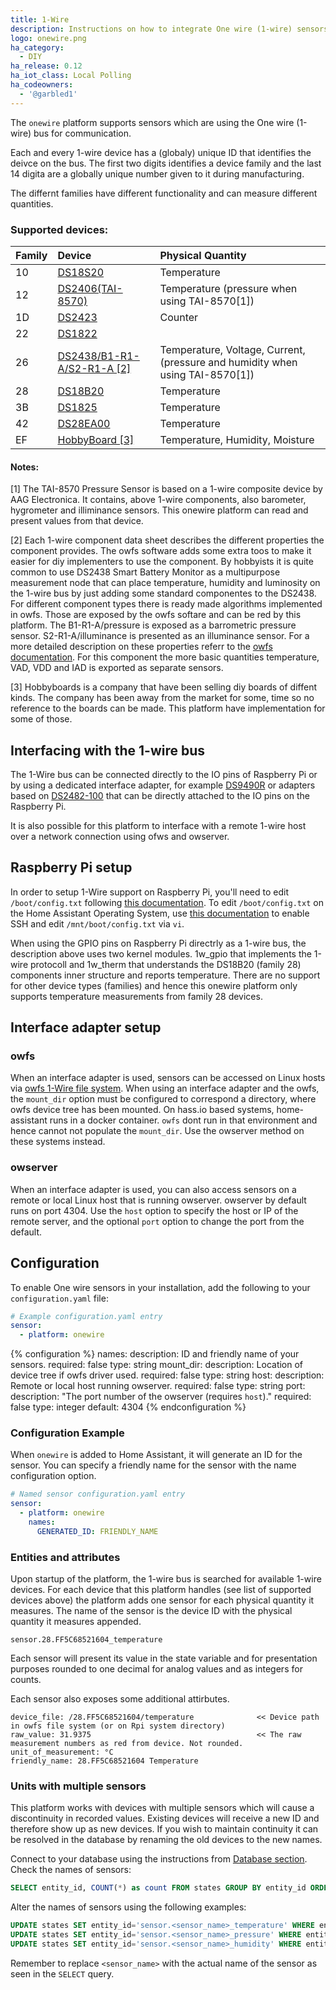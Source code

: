 ```yaml
---
title: 1-Wire
description: Instructions on how to integrate One wire (1-wire) sensors into Home Assistant.
logo: onewire.png
ha_category:
  - DIY
ha_release: 0.12
ha_iot_class: Local Polling
ha_codeowners:
  - '@garbled1'
---
```


The `onewire` platform supports sensors which are using the One wire (1-wire) bus for communication.

Each and every 1-wire device has a (globaly) unique ID that identifies the deivce on the bus. The first two digits identifies a device family and the last 14 digita are a globally unique number given to it during manufacturing. 

The differnt families have different functionality and can measure different quantities.

### Supported devices:

| Family | Device           | Physical Quantity  |
| -------|:-----|:-----|
| 10     | [DS18S20](https://www.maximintegrated.com/en/products/sensors/DS18S20.html)  | Temperature                     |
| 12     | [DS2406(TAI-8570)](https://datasheets.maximintegrated.com/en/ds/DS2406.pdf)  | Temperature (pressure when using TAI-8570[1]) |
| 1D     | [DS2423](https://datasheets.maximintegrated.com/en/ds/DS2423.pdf)            | Counter                         |
| 22     | [DS1822](https://datasheets.maximintegrated.com/en/ds/DS1822.pdf)            |                                 |
| 26     | [DS2438/B1-R1-A/S2-R1-A [2]](https://datasheets.maximintegrated.com/en/ds/DS2438.pdf)| Temperature, Voltage, Current, (pressure and humidity when using TAI-8570[1]) | 
| 28     | [DS18B20](https://datasheets.maximintegrated.com/en/ds/DS18B20.pdf)          | Temperature                     |
| 3B     | [DS1825](https://datasheets.maximintegrated.com/en/ds/DS1825.pdf)            | Temperature                     |
| 42     | [DS28EA00](https://datasheets.maximintegrated.com/en/ds/DS28EA00.pdf)        | Temperature                     |
| EF     | [HobbyBoard [3]](https://hobbyboards.com/)                                   | Temperature, Humidity, Moisture |  

#### Notes:
[1] The TAI-8570 Pressure Sensor is based on a 1-wire composite device by AAG Electronica. It contains, above 1-wire components, also barometer, hygrometer and illiminance sensors. This onewire platform can read and present values from that device.

[2] Each 1-wire component data sheet describes the different properties the component provides. The owfs software adds some extra toos to make it easier for diy implementers to use the component. By hobbyists it is quite common to use DS2438 Smart Battery Monitor as a multipurpose measurement node that can place temperature, humidity and luminosity on the 1-wire bus by just adding some standard componentes to the DS2438. For different component types there is ready made algorithms implemented in owfs. Those are exposed by the owfs softare and can be red by this platform. The B1-R1-A/pressure is exposed as a barrometric pressure sensor. S2-R1-A/illuminance is presented as an illuminance sensor. For a more detailed description on these properties referr to the [owfs documentation](https://owfs.org/index_php_page_ds2438.html).
For this component the more basic quantities temperature, VAD, VDD and IAD is exported as separate sensors.

[3] Hobbyboards is a company that have been selling diy boards of diffent kinds. The company has been away from the market for some, time so no reference to the boards can be made. This platform have implementation for some of those.

## Interfacing with the 1-wire bus

The 1-Wire bus can be connected directly to the IO pins of Raspberry Pi or by using a dedicated interface adapter, for example 
[DS9490R](https://datasheets.maximintegrated.com/en/ds/DS9490-DS9490R.pdf) or adapters based on [DS2482-100](https://datasheets.maximintegrated.com/en/ds/DS2482-100.pdf) that can be directly attached to the IO pins on the Raspberry Pi.

It is also possible for this platform to interface with a remote 1-wire host over a network connection using ofws and owserver.

## Raspberry Pi setup

In order to setup 1-Wire support on Raspberry Pi, you'll need to edit `/boot/config.txt` following [this documentation](https://www.waveshare.com/wiki/Raspberry_Pi_Tutorial_Series:_1-Wire_DS18B20_Sensor#Enable_1-Wire).
To edit `/boot/config.txt` on the Home Assistant Operating System, use [this documentation](https://developers.home-assistant.io/docs/en/hassio_debugging.html) to enable SSH and edit `/mnt/boot/config.txt` via `vi`.

When using the GPIO pins on Raspberry Pi directrly as a 1-wire bus, the description above uses two kernel modules. 1w_gpio that implements the 1-wire protocoll and 1w_therm that understands the DS18B20 (family 28) components inner structure and reports temperature. 
There are no support for other device types (families) and hence this onewire platform only supports temperature measurements from family 28 devices.

## Interface adapter setup

### owfs

When an interface adapter is used, sensors can be accessed on Linux hosts via [owfs 1-Wire file system](https://owfs.org/). When using an interface adapter and the owfs, the `mount_dir` option must be configured to correspond a directory, where owfs device tree has been mounted. On hass.io based systems, home-assistant runs in a docker container. `owfs` dont run in that environment and hence cannot not populate the `mount_dir`. Use the owserver method on these systems instead.

### owserver

When an interface adapter is used, you can also access sensors on a remote or local Linux host that is running owserver.  owserver by default runs on port 4304. Use the `host` option to specify the host or IP of the remote server, and the optional `port` option to change the port from the default.

## Configuration

To enable One wire sensors in your installation, add the following to your `configuration.yaml` file:

```yaml
# Example configuration.yaml entry
sensor:
  - platform: onewire
```

{% configuration %}
names:
  description: ID and friendly name of your sensors.
  required: false
  type: string
mount_dir:
  description: Location of device tree if owfs driver used.
  required: false
  type: string
host:
  description: Remote or local host running owserver.
  required: false
  type: string
port:
  description: "The port number of the owserver (requires `host`)."
  required: false
  type: integer
  default: 4304
{% endconfiguration %}

### Configuration Example

When `onewire` is added to Home Assistant, it will generate an ID for the sensor. You can specify a friendly name for the sensor with the name configuration option.

```yaml
# Named sensor configuration.yaml entry
sensor:
  - platform: onewire
    names:
      GENERATED_ID: FRIENDLY_NAME
```

### Entities and attributes

Upon startup of the platform, the 1-wire bus is searched for available 1-wire devices. For each device that this platform handles (see list of supported devices above) the platform adds one sensor for each physical quantity it measures. The name of the sensor is the device ID with the physical quantity it measures appended. 

`sensor.28.FF5C68521604_temperature`

Each sensor will present its value in the state variable and for presentation purposes rounded to one decimal for analog values and as integers for counts.

Each sensor also exposes some additional attirbutes.

```alpha
device_file: /28.FF5C68521604/temperature              << Device path in owfs file system (or on Rpi system directory)
raw_value: 31.9375                                     << The raw measurement numbers as red from device. Not rounded.
unit_of_measurement: °C                              
friendly_name: 28.FF5C68521604 Temperature
```

### Units with multiple sensors

This platform works with devices with multiple sensors which will cause a discontinuity in recorded values. Existing devices will receive a new ID and therefore show up as new devices.
If you wish to maintain continuity it can be resolved in the database by renaming the old devices to the new names.

Connect to your database using the instructions from [Database section](/docs/backend/database/). Check the names of sensors:

```sql
SELECT entity_id, COUNT(*) as count FROM states GROUP BY entity_id ORDER BY count DESC LIMIT 10;
```
Alter the names of sensors using the following examples:

```sql
UPDATE states SET entity_id='sensor.<sensor_name>_temperature' WHERE entity_id LIKE 'sensor.<sensor_name>%' AND attributes LIKE '%\u00b0C%';
UPDATE states SET entity_id='sensor.<sensor_name>_pressure' WHERE entity_id LIKE 'sensor.<sensor_name>%' AND attributes LIKE '%mb%';
UPDATE states SET entity_id='sensor.<sensor_name>_humidity' WHERE entity_id LIKE 'sensor.<sensor_name>%' AND attributes LIKE '%%%' ESCAPE '';
```

Remember to replace `<sensor_name>` with the actual name of the sensor as seen in the `SELECT` query.


